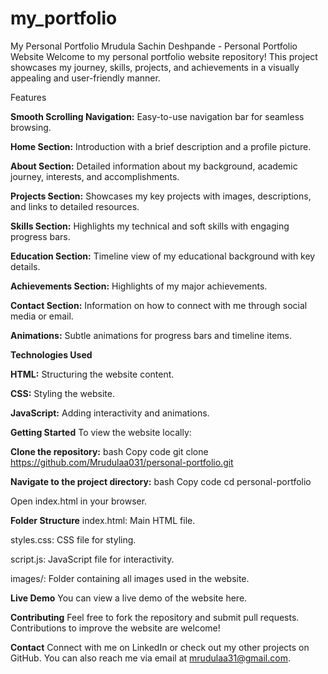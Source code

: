 # my_portfolio
My Personal Portfolio
Mrudula Sachin Deshpande - Personal Portfolio Website
Welcome to my personal portfolio website repository! This project showcases my journey, skills, projects, and achievements in a visually appealing and user-friendly manner.

Features

**Smooth Scrolling Navigation:** Easy-to-use navigation bar for seamless browsing.

**Home Section:** Introduction with a brief description and a profile picture.

**About Section:** Detailed information about my background, academic journey, interests, and accomplishments.

**Projects Section:** Showcases my key projects with images, descriptions, and links to detailed resources.

**Skills Section:** Highlights my technical and soft skills with engaging progress bars.

**Education Section:** Timeline view of my educational background with key details.

**Achievements Section:** Highlights of my major achievements.

**Contact Section:** Information on how to connect with me through social media or email.

**Animations:** Subtle animations for progress bars and timeline items.

**Technologies Used**

**HTML:** Structuring the website content.

**CSS:** Styling the website.

**JavaScript:** Adding interactivity and animations.

**Getting Started**
To view the website locally:

**Clone the repository:**
bash
Copy code
git clone https://github.com/Mrudulaa031/personal-portfolio.git

**Navigate to the project directory:**
bash
Copy code
cd personal-portfolio

Open index.html in your browser.

**Folder Structure**
index.html: Main HTML file.

styles.css: CSS file for styling.

script.js: JavaScript file for interactivity.

images/: Folder containing all images used in the website.

**Live Demo**
You can view a live demo of the website here.

**Contributing**
Feel free to fork the repository and submit pull requests. Contributions to improve the website are welcome!

**Contact**
Connect with me on LinkedIn or check out my other projects on GitHub. You can also reach me via email at mrudulaa31@gmail.com.

